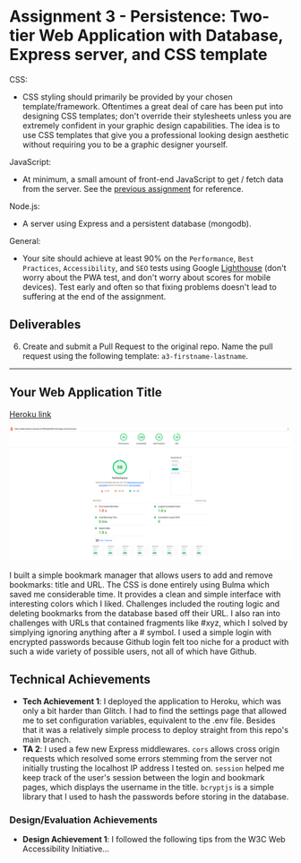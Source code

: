 Assignment 3 - Persistence: Two-tier Web Application with Database, Express server, and CSS template
===


CSS:  
- CSS styling should primarily be provided by your chosen template/framework. 
Oftentimes a great deal of care has been put into designing CSS templates; 
don't override their stylesheets unless you are extremely confident in your graphic design capabilities. 
The idea is to use CSS templates that give you a professional looking design aesthetic without requiring you to be a graphic designer yourself.

JavaScript:  
- At minimum, a small amount of front-end JavaScript to get / fetch data from the server. 
See the [previous assignment](https://github.com/cs-4241-23/shortstack) for reference.

Node.js:  
- A server using Express and a persistent database (mongodb).

General:  
- Your site should achieve at least 90% on the `Performance`, `Best Practices`, `Accessibility`, and `SEO` tests 
using Google [Lighthouse](https://developers.google.com/web/tools/lighthouse) (don't worry about the PWA test, and don't worry about scores for mobile devices).
Test early and often so that fixing problems doesn't lead to suffering at the end of the assignment. 

Deliverables
---


6. Create and submit a Pull Request to the original repo. Name the pull request using the following template: `a3-firstname-lastname`.


---

## Your Web Application Title

[Heroku link](https://trajan-espelien-webware-a3-589e3ae8565b.herokuapp.com)

![Lighthouse report](image.png)

I built a simple bookmark manager that allows users to add and remove bookmarks: title and URL. The CSS is done entirely using Bulma which saved me considerable time. It provides a clean and simple interface with interesting colors which I liked.
Challenges included the routing logic and deleting bookmarks from the database based off their URL. I also ran into challenges with URLs that contained fragments like #xyz, which I solved by simplying ignoring anything after a # symbol.
I used a simple login with encrypted passwords because Github login felt too niche for a product with such a wide variety of possible users, not all of which have Github.



## Technical Achievements
- **Tech Achievement 1**: I deployed the application to Heroku, which was only a bit harder than Glitch. I had to find the settings page that allowed me to set configuration variables, equivalent to the .env file. Besides that it was a relatively simple process to deploy straight from this repo's main branch.
- **TA 2**: I used a few new Express middlewares. `cors` allows cross origin requests which resolved some errors stemming from the server not initially trusting the localhost IP address I tested on. `session` helped me keep track of the user's session between the login and bookmark pages, which displays the username in the title. `bcryptjs` is a simple library that I used to hash the passwords before storing in the database.

### Design/Evaluation Achievements
- **Design Achievement 1**: I followed the following tips from the W3C Web Accessibility Initiative...
